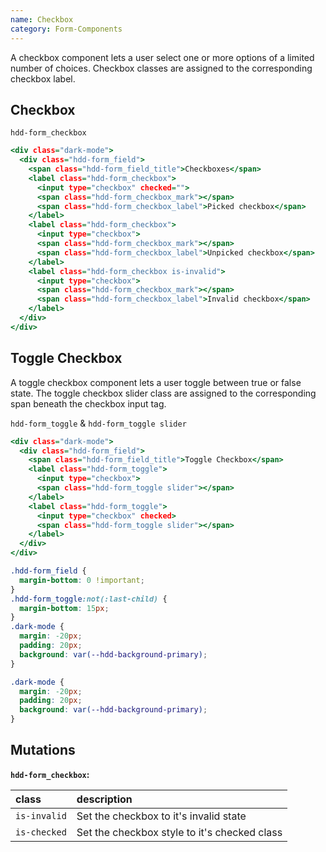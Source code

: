 ```yaml
---
name: Checkbox
category: Form-Components
---
```


A checkbox component lets a user select one or more options of a limited number of choices. 
Checkbox classes are assigned to the corresponding checkbox label.

## Checkbox
`hdd-form_checkbox`

```checkbox.html
<div class="dark-mode">
  <div class="hdd-form_field">
    <span class="hdd-form_field_title">Checkboxes</span>
    <label class="hdd-form_checkbox">
      <input type="checkbox" checked="">
      <span class="hdd-form_checkbox_mark"></span>
      <span class="hdd-form_checkbox_label">Picked checkbox</span>
    </label>
    <label class="hdd-form_checkbox">
      <input type="checkbox">
      <span class="hdd-form_checkbox_mark"></span>
      <span class="hdd-form_checkbox_label">Unpicked checkbox</span>
    </label>
    <label class="hdd-form_checkbox is-invalid">
      <input type="checkbox">
      <span class="hdd-form_checkbox_mark"></span>
      <span class="hdd-form_checkbox_label">Invalid checkbox</span>
    </label>
  </div>
</div>
```

## Toggle Checkbox

A toggle checkbox component lets a user toggle between true or false state.
The toggle checkbox slider class are assigned to the corresponding span beneath the checkbox input tag.
<br>

`hdd-form_toggle` & `hdd-form_toggle slider`
```toggle.html
<div class="dark-mode">
  <div class="hdd-form_field">
    <span class="hdd-form_field_title">Toggle Checkbox</span>
    <label class="hdd-form_toggle">
      <input type="checkbox">
      <span class="hdd-form_toggle slider"></span>
    </label>
    <label class="hdd-form_toggle">
      <input type="checkbox" checked>
      <span class="hdd-form_toggle slider"></span>
    </label>
  </div>
</div>
```
```toggle.css  hidden
.hdd-form_field {
  margin-bottom: 0 !important;
}
.hdd-form_toggle:not(:last-child) {
  margin-bottom: 15px;
}
.dark-mode {
  margin: -20px;
  padding: 20px;
  background: var(--hdd-background-primary);
}
```

```checkbox.css hidden
.dark-mode {
  margin: -20px;
  padding: 20px;
  background: var(--hdd-background-primary);
}
```

## Mutations
**`hdd-form_checkbox`:**

| class | description|
| :--- | :--- |
| `is-invalid` | Set the checkbox to it's invalid state |
| `is-checked` | Set the checkbox style to it's checked class |

